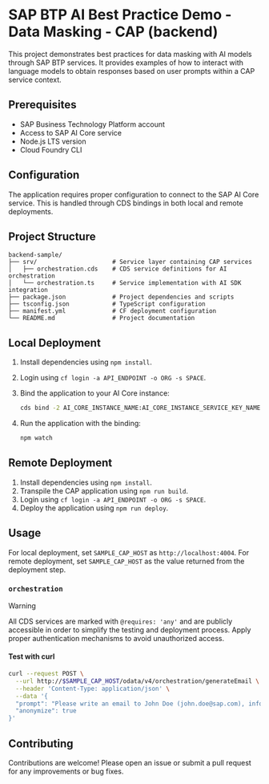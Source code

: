 # SAP BTP AI Best Practice Demo - Data Masking - CAP (backend)

This project demonstrates best practices for data masking with AI models through SAP BTP services. It provides examples of how to interact with language models to obtain responses based on user prompts within a CAP service context.

## Prerequisites

- SAP Business Technology Platform account
- Access to SAP AI Core service
- Node.js LTS version
- Cloud Foundry CLI

## Configuration

The application requires proper configuration to connect to the SAP AI Core service. This is handled through CDS bindings in both local and remote deployments.

## Project Structure

```
backend-sample/
├── srv/                     # Service layer containing CAP services
│   ├── orchestration.cds    # CDS service definitions for AI orchestration
│   └── orchestration.ts     # Service implementation with AI SDK integration
├── package.json             # Project dependencies and scripts
├── tsconfig.json            # TypeScript configuration
├── manifest.yml             # CF deployment configuration
└── README.md                # Project documentation
```

## Local Deployment

1. Install dependencies using `npm install`.

2. Login using `cf login -a API_ENDPOINT -o ORG -s SPACE`.

3. Bind the application to your AI Core instance:

   ```bash
   cds bind -2 AI_CORE_INSTANCE_NAME:AI_CORE_INSTANCE_SERVICE_KEY_NAME
   ```

4. Run the application with the binding:

   ```bash
   npm watch
   ```

## Remote Deployment

1. Install dependencies using `npm install`.
2. Transpile the CAP application using `npm run build`.
3. Login using `cf login -a API_ENDPOINT -o ORG -s SPACE`.
4. Deploy the application using `npm run deploy`.

## Usage

For local deployment, set `SAMPLE_CAP_HOST` as `http://localhost:4004`. For remote deployment, set `SAMPLE_CAP_HOST` as the value returned from the deployment step.

### `orchestration`
> [!WARNING]  
> All CDS services are marked with `@requires: 'any'` and are publicly accessible in order to simplify the testing and deployment process.
> Apply proper authentication mechanisms to avoid unauthorized access.
> 
#### Test with curl
```bash
curl --request POST \
  --url http://$SAMPLE_CAP_HOST/odata/v4/orchestration/generateEmail \
  --header 'Content-Type: application/json' \
  --data '{
  "prompt": "Please write an email to John Doe (john.doe@sap.com), informing them about the amazing capabilities of generative AI! Be brief and concise, write at most 6 sentences.", 
  "anonymize": true
}'
```

## Contributing

Contributions are welcome! Please open an issue or submit a pull request for any improvements or bug fixes.